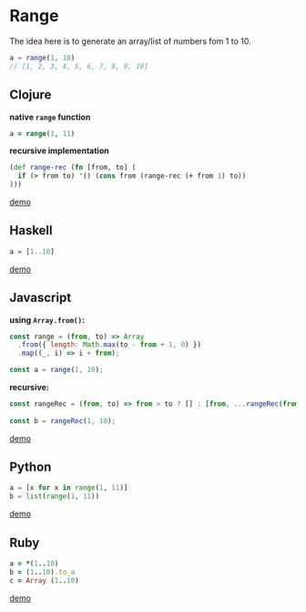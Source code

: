 # Range

The idea here is to generate an array/list of numbers fom 1 to 10.

```js
a = range(1, 10)
// [1, 2, 3, 4, 5, 6, 7, 8, 9, 10]
```

## Clojure

**native `range` function**
```clojure
a = range(1, 11)
```

**recursive implementation**
```clojure
(def range-rec (fn [from, to] (
  if (> from to) '() (cons from (range-rec (+ from 1) to))
)))
```
[demo](https://repl.it/HKZ5/2)

## Haskell
```haskell
a = [1..10]
```
[demo](https://repl.it/GyvT/0)

## Javascript
**using `Array.from()`:**
```js
const range = (from, to) => Array
  .from({ length: Math.max(to - from + 1, 0) })
  .map((_, i) => i + from);

const a = range(1, 10);
```

**recursive:**
```js
const rangeRec = (from, to) => from > to ? [] : [from, ...rangeRec(from + 1, to)];
    
const b = rangeRec(1, 10);
```
[demo](https://repl.it/GtnU/3)

## Python
```py
a = [x for x in range(1, 11)]
b = list(range(1, 11))
```

[demo](https://repl.it/Gyui/0)

## Ruby
```rb
a = *(1..10)
b = (1..10).to_a
c = Array (1..10)
```
[demo](https://repl.it/GtbQ/5)

